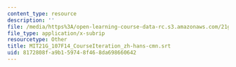 ```yaml
---
content_type: resource
description: ''
file: /media/https%3A/open-learning-course-data-rc.s3.amazonaws.com/21g-107-chinese-i-streamlined-fall-2014/8172808fa9b159748f468da698660642_MIT21G_107F14_CourseIteration_zh-hans-cmn.vtt
file_type: application/x-subrip
resourcetype: Other
title: MIT21G_107F14_CourseIteration_zh-hans-cmn.srt
uid: 8172808f-a9b1-5974-8f46-8da698660642
---
```

